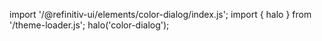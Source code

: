 <!--
type: template
name: color-dialog
-->

import '/@refinitiv-ui/elements/color-dialog/index.js';
import { halo } from '/theme-loader.js';
halo('color-dialog');
